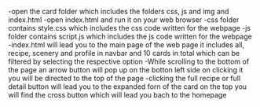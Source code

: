 -open the card folder which includes the folders css, js and img and index.html
-open index.html and run it on your web browser
-css folder contains style.css which includes the css code written for the webpage
-js folder contains script.js which includes the js code written for the webpage 
-index.html will lead you to the main page of the web page it includes all, recipe, scenery and profile in navbar and 10 cards in total which can be filtered by selecting the respective option
-While scrolling to the bottom of the page an arrow button will pop up on the botton left side on clicking it you will be directed to the top of the page
-clicking the full recipe or full detail button will lead you to the expanded forn of the card on the top you will find the cross button which will lead you bach to the homepage
